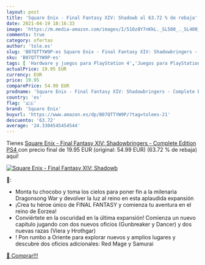 ```yaml
---
layout: post
title: 'Square Enix - Final Fantasy XIV: Shadowb al 63.72 % de rebaja'
date: 2021-04-19 18:16:33
image: 'https://m.media-amazon.com/images/I/51Oz8Y7nKkL._SL500_._SL400_.jpg'
comments: true
category: ofertas
author: 'tole.es'
slug: 'B07QTTYW9P-es Square Enix - Final Fantasy XIV: Shadowbringers - Complete...'
sku: 'B07QTTYW9P-es'
tags: [ 'Hardware y juegos para PlayStation 4','Juegos para PlayStation 4','Videojuegos','ps4','square enix', ]
actualPrice: 19.95 EUR
currency: EUR
price: 19.95
comparePrice: 54.99 EUR
prodname: 'Square Enix - Final Fantasy XIV: Shadowbringers - Complete Edition  PS4 '
country: 'es'
flag: '🇪🇸'
brand: 'Square Enix'
buyurl: 'https://www.amazon.es/dp/B07QTTYW9P/?tag=tolees-21'
descuento: '63.72'
average: '24.3304545454544'
---
```


Tienes [Square Enix - Final Fantasy XIV: Shadowbringers - Complete Edition  PS4 ](https://www.amazon.es/dp/B07QTTYW9P/?tag=tolees-21) con precio final de  19.95 EUR (original: 54.99 EUR) (63.72 %  de rebaja) aqui!

[![Square Enix - Final Fantasy XIV: Shadowb](https://m.media-amazon.com/images/I/51Oz8Y7nKkL._SL500_._SL400_.jpg)](https://www.amazon.es/dp/B07QTTYW9P/?tag=tolees-21)

🔎:

- Monta tu chocobo y toma los cielos para poner fin a la milenaria Dragonsong War y devolver la luz al reino en esta aplaudida expansión
- ¡Crea tu héroe único de FINAL FANTASY y comienza tu aventura en el reino de Eorzea!
- Conviértete en la oscuridad en la última expansión! Comienza un nuevo capítulo jugando con dos nuevos oficios (Gunbreaker y Dancer) y dos nuevas razas (Viera y Hrothgar)
- ! Pon rumbo a Oriente para explorar nuevos y amplios lugares y descubre dos oficios adicionales: Red Mage y Samurai

[🛒 Comprar!!!](https://www.amazon.es/dp/B07QTTYW9P/?tag=tolees-21)
